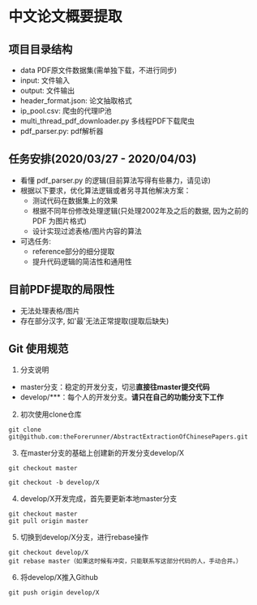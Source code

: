 # 中文论文概要提取
## 项目目录结构
- data PDF原文件数据集(需单独下载，不进行同步)
- input: 文件输入
- output: 文件输出
- header_format.json: 论文抽取格式
- ip_pool.csv: 爬虫的代理IP池
- multi_thread_pdf_downloader.py 多线程PDF下载爬虫
- pdf_parser.py: pdf解析器

## 任务安排(2020/03/27 - 2020/04/03)
- 看懂 pdf_parser.py 的逻辑(目前算法写得有些暴力，请见谅)
- 根据以下要求，优化算法逻辑或者另寻其他解决方案：
    - 测试代码在数据集上的效果
    - 根据不同年份修改处理逻辑(只处理2002年及之后的数据, 因为之前的 PDF 为图片格式)
    - 设计实现过滤表格/图片内容的算法
- 可选任务:
    - reference部分的细分提取
    - 提升代码逻辑的简洁性和通用性

## 目前PDF提取的局限性
- 无法处理表格/图片
- 存在部分汉字, 如'最'无法正常提取(提取后缺失)

## Git 使用规范

1. 分支说明
- master分支：稳定的开发分支，切忌**直接往master提交代码**
- develop/***：每个人的开发分支。**请只在自己的功能分支下工作**

2. 初次使用clone仓库
```
git clone git@github.com:theForerunner/AbstractExtractionOfChinesePapers.git
```
3. 在master分支的基础上创建新的开发分支develop/X

```
git checkout master

git checkout -b develop/X
```

4. develop/X开发完成，首先要更新本地master分支
```
git checkout master
git pull origin master
```
5. 切换到develop/X分支，进行rebase操作
```
git checkout develop/X
git rebase master（如果这时候有冲突，只能联系写这部分代码的人，手动合并。）
```
6. 将develop/X推入Github
```
git push origin develop/X
```